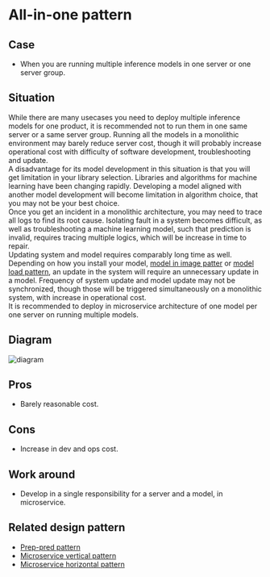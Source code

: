 # All-in-one pattern

## Case
- When you are running multiple inference models in one server or one server group.

## Situation
While there are many usecases you need to deploy multiple inference models for one product, it is recommended not to run them in one same server or a same server group. Running all the models in a monolithic environment may barely reduce server cost, though it will probably increase operational cost with difficulty of software development, troubleshooting and update.<br>
A disadvantage for its model development in this situation is that you will get limitation in your library selection. Libraries and algorithms for machine learning have been changing rapidly. Developing a model aligned with another model development will become limitation in algorithm choice, that you may not be your best choice.<br>
Once you get an incident in a monolithic architecture, you may need to trace all logs to find its root cause. Isolating fault in a system becomes difficult, as well as troubleshooting a machine learning model, such that prediction is invalid, requires tracing multiple logics, which will be increase in time to repair.<br>
Updating system and model requires comparably long time as well. Depending on how you install your model, [model in image patter](../../../Operation-patterns/Model-in-image-pattern/design_en.md) or [model load pattern](../../../Operation-patterns/Model-load-pattern/design_en.md), an update in the system will require an unnecessary update in a model. Frequency of system update and model update may not be synchronized, though those will be triggered simultaneously on a monolithic system, with increase in operational cost.<br>
It is recommended to deploy in microservice architecture of one model per one server on running multiple models.

## Diagram
![diagram](diagram.png)


## Pros
- Barely reasonable cost.

## Cons
- Increase in dev and ops cost.

## Work around
- Develop in a single responsibility for a server and a model, in microservice.


## Related design pattern
- [Prep-pred pattern](./../../Prep-pred-pattern/design_en.md)
- [Microservice vertical pattern](./../../Microservice-vertical-pattern/design_en.md)
- [Microservice horizontal pattern](./../../Microservice-horizontal-pattern/design_en.md)
